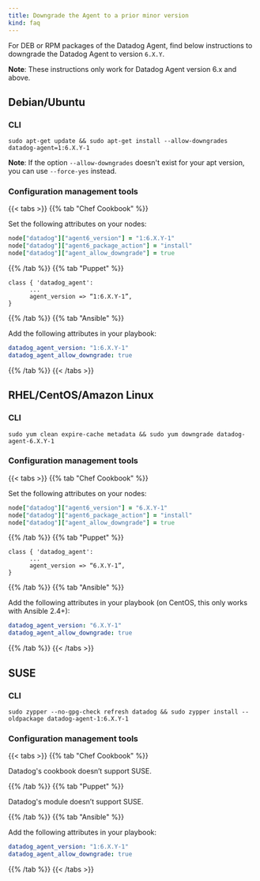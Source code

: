 ```yaml
---
title: Downgrade the Agent to a prior minor version
kind: faq
---
```


For DEB or RPM packages of the Datadog Agent, find below instructions to downgrade the Datadog Agent to version `6.X.Y`.

**Note**: These instructions only work for Datadog Agent version 6.x and above.

## Debian/Ubuntu

### CLI

```
sudo apt-get update && sudo apt-get install --allow-downgrades datadog-agent=1:6.X.Y-1
```

**Note**: If the option `--allow-downgrades` doesn't exist for your apt version, you can use `--force-yes` instead.

### Configuration management tools

{{< tabs >}}
{{% tab "Chef Cookbook" %}}

Set the following attributes on your nodes:

```rb
node["datadog"]["agent6_version"] = "1:6.X.Y-1"
node["datadog"]["agent6_package_action"] = "install"
node["datadog"]["agent_allow_downgrade"] = true
```

{{% /tab %}}
{{% tab "Puppet" %}}

```
class { 'datadog_agent':
      ...
      agent_version => “1:6.X.Y-1”,
}
```

{{% /tab %}}
{{% tab "Ansible" %}}

Add the following attributes in your playbook:

```yaml
datadog_agent_version: "1:6.X.Y-1"
datadog_agent_allow_downgrade: true
```

{{% /tab %}}
{{< /tabs >}}

## RHEL/CentOS/Amazon Linux

### CLI

```
sudo yum clean expire-cache metadata && sudo yum downgrade datadog-agent-6.X.Y-1
```

### Configuration management tools

{{< tabs >}}
{{% tab "Chef Cookbook" %}}

Set the following attributes on your nodes:

```rb
node["datadog"]["agent6_version"] = "6.X.Y-1"
node["datadog"]["agent6_package_action"] = "install"
node["datadog"]["agent_allow_downgrade"] = true
```

{{% /tab %}}
{{% tab "Puppet" %}}

```
class { 'datadog_agent':
      ...
      agent_version => “6.X.Y-1”,
}
```

{{% /tab %}}
{{% tab "Ansible" %}}

Add the following attributes in your playbook (on CentOS, this only works with Ansible 2.4+):

```yaml
datadog_agent_version: "6.X.Y-1"
datadog_agent_allow_downgrade: true
```

{{% /tab %}}
{{< /tabs >}}

## SUSE

### CLI

```
sudo zypper --no-gpg-check refresh datadog && sudo zypper install --oldpackage datadog-agent-1:6.X.Y-1
```

### Configuration management tools

{{< tabs >}}
{{% tab "Chef Cookbook" %}}

Datadog's cookbook doesn’t support SUSE.

{{% /tab %}}
{{% tab "Puppet" %}}

Datadog's module doesn’t support SUSE.

{{% /tab %}}
{{% tab "Ansible" %}}

Add the following attributes in your playbook:

```yaml
datadog_agent_version: "1:6.X.Y-1"
datadog_agent_allow_downgrade: true
```

{{% /tab %}}
{{< /tabs >}}
